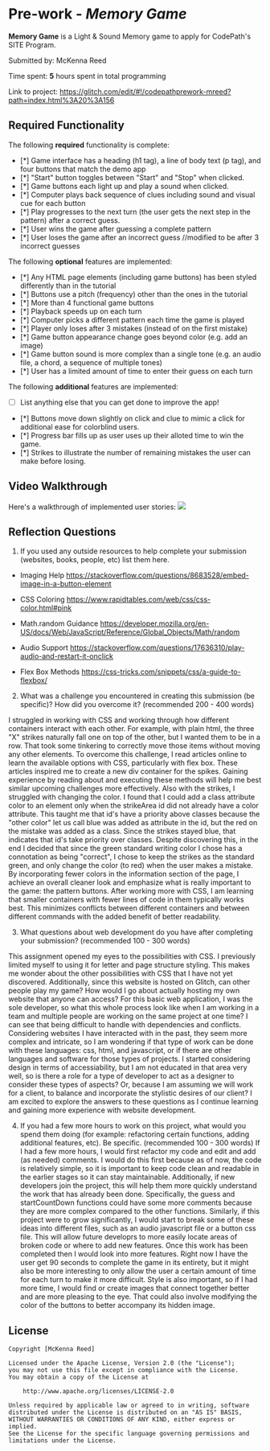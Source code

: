 # Pre-work - *Memory Game*

**Memory Game** is a Light & Sound Memory game to apply for CodePath's SITE Program. 

Submitted by: McKenna Reed

Time spent: **5** hours spent in total programming

Link to project: https://glitch.com/edit/#!/codepathprework-mreed?path=index.html%3A20%3A156

## Required Functionality

The following **required** functionality is complete:

* [*] Game interface has a heading (h1 tag), a line of body text (p tag), and four buttons that match the demo app
* [*] "Start" button toggles between "Start" and "Stop" when clicked. 
* [*] Game buttons each light up and play a sound when clicked. 
* [*] Computer plays back sequence of clues including sound and visual cue for each button
* [*] Play progresses to the next turn (the user gets the next step in the pattern) after a correct guess. 
* [*] User wins the game after guessing a complete pattern
* [*] User loses the game after an incorrect guess //modified to be after 3 incorrect guesses

The following **optional** features are implemented:

* [*] Any HTML page elements (including game buttons) has been styled differently than in the tutorial
* [*] Buttons use a pitch (frequency) other than the ones in the tutorial
* [*] More than 4 functional game buttons
* [*] Playback speeds up on each turn
* [*] Computer picks a different pattern each time the game is played
* [*] Player only loses after 3 mistakes (instead of on the first mistake)
* [*] Game button appearance change goes beyond color (e.g. add an image)
* [*] Game button sound is more complex than a single tone (e.g. an audio file, a chord, a sequence of multiple tones)
* [*] User has a limited amount of time to enter their guess on each turn

The following **additional** features are implemented:

- [ ] List anything else that you can get done to improve the app!
- [*] Buttons move down slightly on click and clue to mimic a click for additional ease for colorblind users.
- [*] Progress bar fills up as user uses up their alloted time to win the game.
- [*] Strikes to illustrate the number of remaining mistakes the user can make before losing.

## Video Walkthrough

Here's a walkthrough of implemented user stories:
![](https://i.imgur.com/8yTwB3G.gif)


## Reflection Questions
1. If you used any outside resources to help complete your submission (websites, books, people, etc) list them here. 
- Imaging Help
https://stackoverflow.com/questions/8683528/embed-image-in-a-button-element

- CSS Coloring
https://www.rapidtables.com/web/css/css-color.html#pink

- Math.random Guidance
https://developer.mozilla.org/en-US/docs/Web/JavaScript/Reference/Global_Objects/Math/random

- Audio Support
https://stackoverflow.com/questions/17636310/play-audio-and-restart-it-onclick

- Flex Box Methods
https://css-tricks.com/snippets/css/a-guide-to-flexbox/

2. What was a challenge you encountered in creating this submission (be specific)? How did you overcome it? (recommended 200 - 400 words) 

I struggled in working with CSS and working through how different containers interact with each other. For example, with plain html, the three "X" strikes 
naturally fall one on top of the other, but I wanted them to be in a row. That took some tinkering to correctly move those items without moving any other elements. 
To overcome this challenge, I read articles online to learn the available options with CSS, particularly with flex box. These articles inspired me to create a new div 
container for the spikes. Gaining experience by reading about and executing these methods will help me best similar upcoming challenges more effectively. Also with the 
strikes, I struggled with changing the color. I found that I could add a class attribute color to an element only when the strikeArea id did not already have a color attribute. 
This taught me that id's have a priority above classes because the "other color" let us call blue was added as attribute in the id, but the red on the mistake was added as a class. 
Since the strikes stayed blue, that indicates that id's take priority over classes. Despite discovering this, in the end I decided that since the green standard writing color I chose 
has a connotation as being "correct", I chose to keep the strikes as the standard green, and only change the color (to red) when the user makes a mistake. By incorporating fewer colors 
in the information section of the page, I achieve an overall cleaner look and emphasize what is really important to the game: the pattern buttons. After working more with CSS, I am 
learning that smaller containers with fewer lines of code in them typically works best. This minimizes conflicts between different containers and between different commands with the 
added benefit of better readability. 

3. What questions about web development do you have after completing your submission? (recommended 100 - 300 words) 

This assignment opened my eyes to the possibilities with CSS. I previously limited myself to using it for letter and page structure styling.
This makes me wonder about the other possibilities with CSS that I have not yet discovered. Additionally, since this website is hosted on Glitch,
can other people play my game? How would I go about actually hosting my own website that anyone can access? For this basic web application, I was the sole
developer, so what this whole process look like when I am working in a team and multiple people are working on the same project at one time? I can see that
being difficult to handle with dependencies and conflicts. Considering websites I have interacted with in the past, they seem more complex and intricate, 
so I am wondering if that type of work can be done with these languages: css, html, and javascript, or if there are other languages and software for those types of
projects. I started considering design in terms of accessiability, but I am not educated in that area very well, so is there a role for a type of developer to 
act as a designer to consider these types of aspects? Or, because I am assuming we will work for a client, to balance and incorporate the stylistic  desires of 
our client? I am excited to explore the answers to these questions as I continue learning and gaining more experience with website development.

4. If you had a few more hours to work on this project, what would you spend them doing (for example: refactoring certain functions, adding additional features, etc). Be specific. (recommended 100 - 300 words) 
If I had a few more hours, I would first refactor my code and edit and add (as needed) comments. I would do this first because as of now, the code is relatively simple, so it is important to keep code clean and 
readable in the earlier stages so it can stay maintainable. Additionally, if new developers join the project, this will help them more quickly understand the work that has already been done. Specifically, the
guess and startCountDown functions could have some more comments because they are more complex compared to the other functions. Similarly, if this project were to grow significantly, I would start to break some of
these ideas into different files, such as an audio javascript file or a button css file. This will allow future developrs to more easily locate areas of broken code or where to add new features. Once this work has 
been completed then I would look into more features. Right now I have the user get 90 seconds to complete the game in its entirety, but it might also be more interesting to only allow the user a certain amount of
time for each turn to make it more difficult. Style is also important, so if I had more time, I would find or create images that connect together better and are more pleasing to the eye. That could also involve
modifying the color of the buttons to better accompany its hidden image. 


## License

    Copyright [McKenna Reed]

    Licensed under the Apache License, Version 2.0 (the "License");
    you may not use this file except in compliance with the License.
    You may obtain a copy of the License at

        http://www.apache.org/licenses/LICENSE-2.0

    Unless required by applicable law or agreed to in writing, software
    distributed under the License is distributed on an "AS IS" BASIS,
    WITHOUT WARRANTIES OR CONDITIONS OF ANY KIND, either express or implied.
    See the License for the specific language governing permissions and
    limitations under the License.
